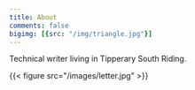 ```yaml
---
title: About
comments: false
bigimg: [{src: "/img/triangle.jpg"}]
---
```


Technical writer living in Tipperary South Riding.

{{< figure src="/images/letter.jpg" >}}
